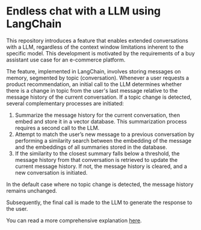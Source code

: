# Endless chat with a LLM using LangChain

This repository introduces a feature that enables extended conversations with a LLM, regardless of the context window limitations inherent to the specific model. This development is motivated by the requirements of a buy assistant use case for an e-commerce platform.

The feature, implemented in LangChain, involves storing messages on memory, segmented by topic (conversation). Whenever a user requests a product recommendation, an initial call to the LLM determines whether there is a change in topic from the user's last message relative to the message history of the current conversation. If a topic change is detected, several complementary processes are initiated:

1) Summarize the message history for the current conversation, then embed and store it in a vector database. This summarization process requires a second call to the LLM.
2) Attempt to match the user’s new message to a previous conversation by performing a similarity search between the embedding of the message and the embeddings of all summaries stored in the database.
3) If the similarity to the closest summary falls below a threshold, the message history from that conversation is retrieved to update the current message history. If not, the message history is cleared, and a new conversation is initiated.

In the default case where no topic change is detected, the message history remains unchanged.

Subsequently, the final call is made to the LLM to generate the response to the user.

You can read a more comprehensive explanation [here](https://medium.com/@fabiancpl91/endless-chat-with-a-llm-using-langchain-98342ee7ec07).